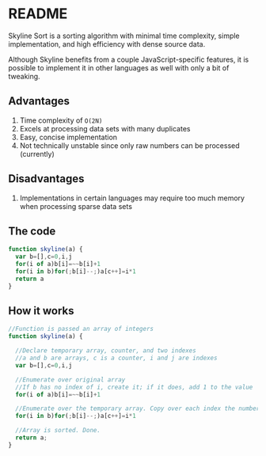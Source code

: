 # README

Skyline Sort is a sorting algorithm with minimal time complexity, simple implementation, and high efficiency with dense source data.

Although Skyline benefits from a couple JavaScript-specific features, it is possible to implement it in other languages as well with only a bit of tweaking.

## Advantages

1. Time complexity of `O(2N)`
2. Excels at processing data sets with many duplicates
3. Easy, concise implementation
4. Not technically unstable since only raw numbers can be processed (currently)

## Disadvantages

1. Implementations in certain languages may require too much memory when processing sparse data sets

## The code

```javascript
function skyline(a) {
  var b=[],c=0,i,j
  for(i of a)b[i]=~~b[i]+1
  for(i in b)for(;b[i]--;)a[c++]=i*1
  return a
}
```

## How it works

```javascript
//Function is passed an array of integers
function skyline(a) {

  //Declare temporary array, counter, and two indexes
  //a and b are arrays, c is a counter, i and j are indexes
  var b=[],c=0,i,j

  //Enumerate over original array
  //If b has no index of i, create it; if it does, add 1 to the value
  for(i of a)b[i]=~~b[i]+1

  //Enumerate over the temporary array. Copy over each index the number of times indicated by its value
  for(i in b)for(;b[i]--;)a[c++]=i*1

  //Array is sorted. Done.
  return a;
}
```

